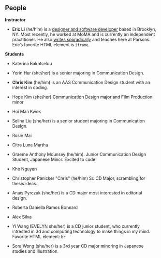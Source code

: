 ## People

**Instructor**

- **Eric Li** (he/him) is a [designer and software developer](https://eric.young.li/) based in Brooklyn, NY. Most recently, he worked at MoMA and is currently an independent practitioner. He also [writes sporadically](https://www.moma.org/magazine/articles/677) and teaches here at Parsons. Eric’s favorite HTML element is `iframe`.

**Students**

- Katerina Bakatselou

- Yerin Hur (she/her) is a senior majoring in Communication Design. 

- **Chris Kim** (he/him) is an AAS Communication Design student with an interest in coding.

- Hope Kim (she/her) Communication Design major and Film Production minor

- Hoi Man Kwok

- Selina Liu (she/her) is a senior student majoring in Communication Design.

- Rosie Mai

- Citra Luna Martha

- Graeme Anthony Mounsey (he/him). Junior Communication Design Student, Japanese Minor. Excited to code!

- Khe Nguyen

- Christopher Panicker "Chris" (he/him) Sr. CD Major, scrambling for thesis ideas.

- Anaïs Pyrczak (she/her) is a CD major most interested in editorial design.

- Roberta Daniella Ramos Bonnard

- Alex Silva

- Yi Wang (EVELYN she/her) is a CD junior student, who currently intrested in 3d and computing technology to make things in my mind. Favorite HTML element: `br`

- Sora Wong (she/her) is a 3rd year CD major minoring in Japanese studies and Illustration.
